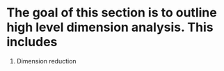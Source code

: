 # The goal of this section is to outline high level dimension analysis. This includes
1. Dimension reduction
